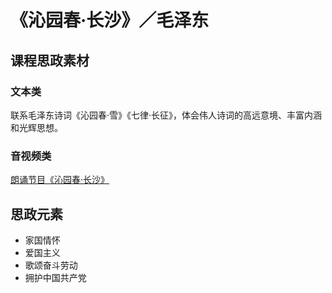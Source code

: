 
# 《沁园春·长沙》／毛泽东

## 课程思政素材

### 文本类

联系毛泽东诗词《沁园春·雪》《七律·长征》，体会伟人诗词的高远意境、丰富内涵和光辉思想。

### 音视频类

[朗诵节目《沁园春·长沙》](https://tv.cctv.com/2018/05/12/VIDE6zFbg7uBZox8DPY88T0T180512.shtml)

## 思政元素

- 家国情怀
- 爱国主义
- 歌颂奋斗劳动
- 拥护中国共产党

